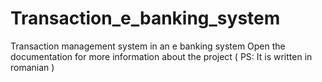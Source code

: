 # Transaction_e_banking_system
Transaction management system in an e banking system
Open the documentation for more information about the project ( PS: It is written in romanian )
